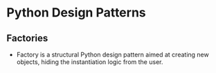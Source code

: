 # Python Design Patterns


## Factories
- Factory is a structural Python design pattern aimed at creating new objects, hiding the instantiation logic from the user. 
